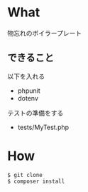 # What
物忘れのボイラープレート

## できること
以下を入れる
- phpunit
- dotenv

テストの準備をする
- tests/MyTest.php


# How

```
$ git clone
$ composer install
```

